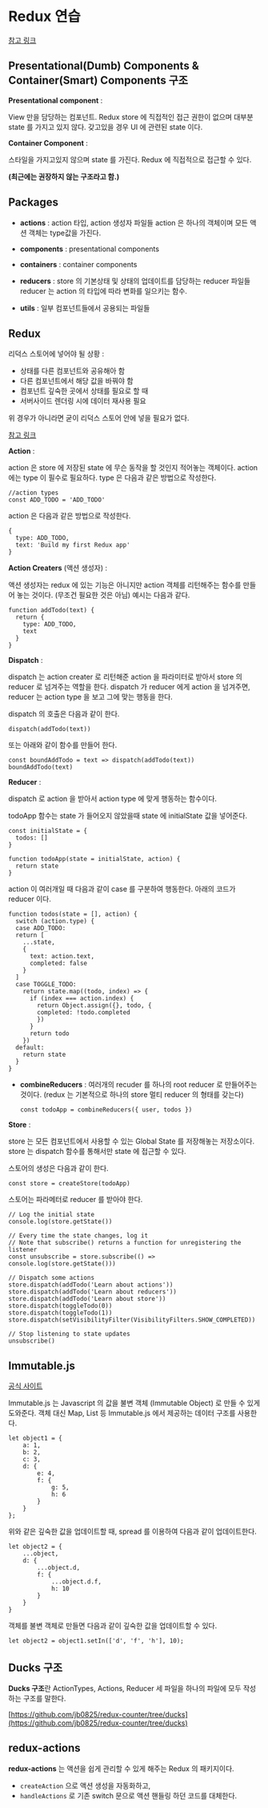 # Redux 연습

[참고 링크](https://redux.vlpt.us/)

## Presentational(Dumb) Components & Container(Smart) Components 구조

**Presentational component** :

View 만을 담당하는 컴포넌트. Redux store 에 직접적인 접근 권한이 없으며
대부분 state 를 가지고 있지 않다. 갖고있을 경우 UI 에 관련된 state 이다.

**Container Component** :

스타일을 가지고있지 않으며 state 를 가진다.
Redux 에 직접적으로 접근할 수 있다.

**(최근에는 권장하지 않는 구조라고 함.)**

## Packages

- **actions** :
  action 타입, action 생성자 파일들
  action 은 하나의 객체이며 모든 액션 객체는 type값을 가진다.

- **components** : presentational components

- **containers** : container components

- **reducers** :
  store 의 기본상태 및 상태의 업데이트를 담당하는 reducer 파일들
  reducer 는 action 의 타입에 따라 변화를 일으키는 함수.

- **utils** : 일부 컴포넌트들에서 공용되는 파일들

## Redux

리덕스 스토어에 넣어야 될 상황 :

- 상태를 다른 컴포넌트와 공유해아 함
- 다른 컴포넌트에서 해당 값을 바꿔야 함
- 컴포넌트 깊숙한 곳에서 상태를 필요로 할 때
- 서버사이드 렌더링 시에 데이터 재사용 필요

위 경우가 아니라면 굳이 리덕스 스토어 안에 넣을 필요가 없다.

[참고 링크](https://13akstjq.github.io/redux/2019/12/14/redux-redux%EC%99%84%EB%B2%BD%EC%A0%95%EB%A6%AC.html)

**Action** :

action 은 store 에 저장된 state 에 무슨 동작을 할 것인지 적어놓는 객체이다.
action 에는 type 이 필수로 필요하다.
type 은 다음과 같은 방법으로 작성한다.

```
//action types
const ADD_TODO = 'ADD_TODO'
```

action 은 다음과 같은 방법으로 작성한다.

```
{
  type: ADD_TODO,
  text: 'Build my first Redux app'
}
```

**Action Creaters** (액션 생성자) :

액션 생성자는 redux 에 있는 기능은 아니지만 action 객체를 리턴해주는 함수를 만들어 놓는 것이다.
(무조건 필요한 것은 아님)
예시는 다음과 같다.

```
function addTodo(text) {
  return {
    type: ADD_TODO,
    text
  }
}
```

**Dispatch** :

dispatch 는 action creater 로 리턴해준 action 을 파라미터로 받아서
store 의 reducer 로 넘겨주는 역할을 한다.
dispatch 가 reducer 에게 action 을 넘겨주면, reducer 는 action type 을 보고 그에 맞는 행동을 한다.

dispatch 의 호출은 다음과 같이 한다.

`dispatch(addTodo(text))`

또는 아래와 같이 함수를 만들어 한다.

```
const boundAddTodo = text => dispatch(addTodo(text))
boundAddTodo(text)
```

**Reducer** :

dispatch 로 action 을 받아서 action type 에 맞게 행동하는 함수이다.

todoApp 함수는 state 가 들어오지 않았을때 state 에 initialState 값을 넣어준다.

```
const initialState = {
  todos: []
}

function todoApp(state = initialState, action) {
  return state
}
```

action 이 여러개일 때 다음과 같이 case 를 구분하여 행동한다.
아래의 코드가 reducer 이다.

```
function todos(state = [], action) {
  switch (action.type) {
  case ADD_TODO:
  return [
    ...state,
    {
      text: action.text,
      completed: false
    }
  ]
  case TOGGLE_TODO:
    return state.map((todo, index) => {
      if (index === action.index) {
        return Object.assign({}, todo, {
        completed: !todo.completed
        })
      }
      return todo
    })
  default:
    return state
  }
}
```

- **combineReducers** :
  여러개의 recuder 를 하나의 root reducer 로 만들어주는 것이다.
  (redux 는 기본적으로 하나의 store 멀티 reducer 의 형태를 갖는다)

  `const todoApp = combineReducers({ user, todos })`

**Store** :

store 는 모든 컴포넌트에서 사용할 수 있는 Global State 를 저장해놓는 저장소이다.
store 는 dispatch 함수를 통해서만 state 에 접근할 수 있다.

스토어의 생성은 다음과 같이 한다.

`const store = createStore(todoApp)`

스토어는 파라메터로 reducer 를 받아야 한다.

```
// Log the initial state
console.log(store.getState())

// Every time the state changes, log it
// Note that subscribe() returns a function for unregistering the listener
const unsubscribe = store.subscribe(() => console.log(store.getState()))

// Dispatch some actions
store.dispatch(addTodo('Learn about actions'))
store.dispatch(addTodo('Learn about reducers'))
store.dispatch(addTodo('Learn about store'))
store.dispatch(toggleTodo(0))
store.dispatch(toggleTodo(1))
store.dispatch(setVisibilityFilter(VisibilityFilters.SHOW_COMPLETED))

// Stop listening to state updates
unsubscribe()
```

## Immutable.js

[공식 사이트](https://immutable-js.com/)

Immutable.js 는 Javascript 의 값을 불변 객체 (Immutable Object) 로 만들 수 있게 도와준다.
객체 대신 Map, List 등 Immutable.js 에서 제공하는 데이터 구조를 사용한다.

```
let object1 = {
    a: 1,
    b: 2,
    c: 3,
    d: {
        e: 4,
        f: {
            g: 5,
            h: 6
        }
    }
};
```

위와 같은 깊숙한 값을 업데이트할 때, spread 를 이용하여 다음과 같이 업데이트한다.

```
let object2 = {
    ...object,
    d: {
        ...object.d,
        f: {
            ...object.d.f,
            h: 10
        }
    }
}
```

객체를 불변 객체로 만들면 다음과 같이 깊숙한 값을 업데이트할 수 있다.

```
let object2 = object1.setIn(['d', 'f', 'h'], 10);
```

## Ducks 구조

**Ducks 구조**란 ActionTypes, Actions, Reducer 세 파일을 하나의 파일에
모두 작성하는 구조를 말한다.

[https://github.com/jb0825/redux-counter/tree/ducks](https://github.com/jb0825/redux-counter/tree/ducks)

## redux-actions

**redux-actions** 는 액션을 쉽게 관리할 수 있게 해주는 Redux 의 패키지이다.

- `createAction` 으로 액션 생성을 자동화하고,
- `handleActions` 로 기존 switch 문으로 액션 핸들링 하던 코드를 대체한다.
